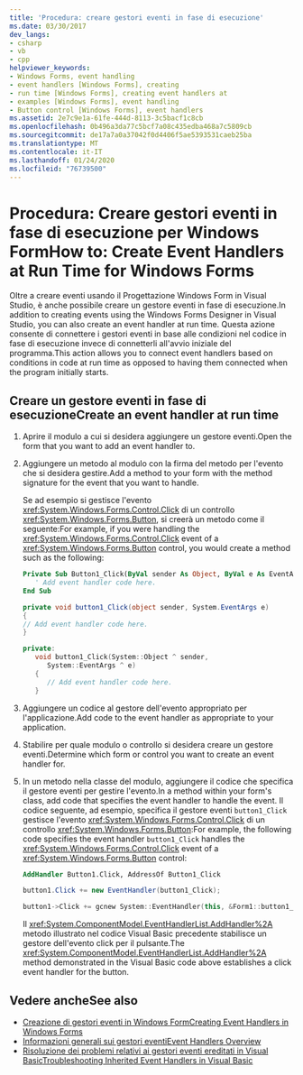 ```yaml
---
title: 'Procedura: creare gestori eventi in fase di esecuzione'
ms.date: 03/30/2017
dev_langs:
- csharp
- vb
- cpp
helpviewer_keywords:
- Windows Forms, event handling
- event handlers [Windows Forms], creating
- run time [Windows Forms], creating event handlers at
- examples [Windows Forms], event handling
- Button control [Windows Forms], event handlers
ms.assetid: 2e7c9e1a-61fe-444d-8113-3c5bacf1c8cb
ms.openlocfilehash: 0b496a3da77c5bcf7a08c435edba468a7c5809cb
ms.sourcegitcommit: de17a7a0a37042f0d4406f5ae5393531caeb25ba
ms.translationtype: MT
ms.contentlocale: it-IT
ms.lasthandoff: 01/24/2020
ms.locfileid: "76739500"
---
```

# <a name="how-to-create-event-handlers-at-run-time-for-windows-forms"></a><span data-ttu-id="dcc0c-102">Procedura: Creare gestori eventi in fase di esecuzione per Windows Form</span><span class="sxs-lookup"><span data-stu-id="dcc0c-102">How to: Create Event Handlers at Run Time for Windows Forms</span></span>

<span data-ttu-id="dcc0c-103">Oltre a creare eventi usando il Progettazione Windows Form in Visual Studio, è anche possibile creare un gestore eventi in fase di esecuzione.</span><span class="sxs-lookup"><span data-stu-id="dcc0c-103">In addition to creating events using the Windows Forms Designer in Visual Studio, you can also create an event handler at run time.</span></span> <span data-ttu-id="dcc0c-104">Questa azione consente di connettere i gestori eventi in base alle condizioni nel codice in fase di esecuzione invece di connetterli all'avvio iniziale del programma.</span><span class="sxs-lookup"><span data-stu-id="dcc0c-104">This action allows you to connect event handlers based on conditions in code at run time as opposed to having them connected when the program initially starts.</span></span>

## <a name="create-an-event-handler-at-run-time"></a><span data-ttu-id="dcc0c-105">Creare un gestore eventi in fase di esecuzione</span><span class="sxs-lookup"><span data-stu-id="dcc0c-105">Create an event handler at run time</span></span>

1. <span data-ttu-id="dcc0c-106">Aprire il modulo a cui si desidera aggiungere un gestore eventi.</span><span class="sxs-lookup"><span data-stu-id="dcc0c-106">Open the form that you want to add an event handler to.</span></span>

2. <span data-ttu-id="dcc0c-107">Aggiungere un metodo al modulo con la firma del metodo per l'evento che si desidera gestire.</span><span class="sxs-lookup"><span data-stu-id="dcc0c-107">Add a method to your form with the method signature for the event that you want to handle.</span></span>

     <span data-ttu-id="dcc0c-108">Se ad esempio si gestisce l'evento <xref:System.Windows.Forms.Control.Click> di un controllo <xref:System.Windows.Forms.Button>, si creerà un metodo come il seguente:</span><span class="sxs-lookup"><span data-stu-id="dcc0c-108">For example, if you were handling the <xref:System.Windows.Forms.Control.Click> event of a <xref:System.Windows.Forms.Button> control, you would create a method such as the following:</span></span>

    ```vb
    Private Sub Button1_Click(ByVal sender As Object, ByVal e As EventArgs)
       ' Add event handler code here.
    End Sub
    ```

    ```csharp
    private void button1_Click(object sender, System.EventArgs e)
    {
    // Add event handler code here.
    }
    ```

    ```cpp
    private:
       void button1_Click(System::Object ^ sender,
          System::EventArgs ^ e)
       {
          // Add event handler code here.
       }
    ```

3. <span data-ttu-id="dcc0c-109">Aggiungere un codice al gestore dell'evento appropriato per l'applicazione.</span><span class="sxs-lookup"><span data-stu-id="dcc0c-109">Add code to the event handler as appropriate to your application.</span></span>

4. <span data-ttu-id="dcc0c-110">Stabilire per quale modulo o controllo si desidera creare un gestore eventi.</span><span class="sxs-lookup"><span data-stu-id="dcc0c-110">Determine which form or control you want to create an event handler for.</span></span>

5. <span data-ttu-id="dcc0c-111">In un metodo nella classe del modulo, aggiungere il codice che specifica il gestore eventi per gestire l'evento.</span><span class="sxs-lookup"><span data-stu-id="dcc0c-111">In a method within your form's class, add code that specifies the event handler to handle the event.</span></span> <span data-ttu-id="dcc0c-112">Il codice seguente, ad esempio, specifica il gestore eventi `button1_Click` gestisce l'evento <xref:System.Windows.Forms.Control.Click> di un controllo <xref:System.Windows.Forms.Button>:</span><span class="sxs-lookup"><span data-stu-id="dcc0c-112">For example, the following code specifies the event handler `button1_Click` handles the <xref:System.Windows.Forms.Control.Click> event of a <xref:System.Windows.Forms.Button> control:</span></span>

    ```vb
    AddHandler Button1.Click, AddressOf Button1_Click
    ```

    ```csharp
    button1.Click += new EventHandler(button1_Click);
    ```

    ```cpp
    button1->Click += gcnew System::EventHandler(this, &Form1::button1_Click);
    ```

     <span data-ttu-id="dcc0c-113">Il <xref:System.ComponentModel.EventHandlerList.AddHandler%2A> metodo illustrato nel codice Visual Basic precedente stabilisce un gestore dell'evento click per il pulsante.</span><span class="sxs-lookup"><span data-stu-id="dcc0c-113">The <xref:System.ComponentModel.EventHandlerList.AddHandler%2A> method demonstrated in the Visual Basic code above establishes a click event handler for the button.</span></span>

## <a name="see-also"></a><span data-ttu-id="dcc0c-114">Vedere anche</span><span class="sxs-lookup"><span data-stu-id="dcc0c-114">See also</span></span>

- [<span data-ttu-id="dcc0c-115">Creazione di gestori eventi in Windows Form</span><span class="sxs-lookup"><span data-stu-id="dcc0c-115">Creating Event Handlers in Windows Forms</span></span>](creating-event-handlers-in-windows-forms.md)
- [<span data-ttu-id="dcc0c-116">Informazioni generali sui gestori eventi</span><span class="sxs-lookup"><span data-stu-id="dcc0c-116">Event Handlers Overview</span></span>](event-handlers-overview-windows-forms.md)
- [<span data-ttu-id="dcc0c-117">Risoluzione dei problemi relativi ai gestori eventi ereditati in Visual Basic</span><span class="sxs-lookup"><span data-stu-id="dcc0c-117">Troubleshooting Inherited Event Handlers in Visual Basic</span></span>](../../visual-basic/programming-guide/language-features/events/troubleshooting-inherited-event-handlers.md)

